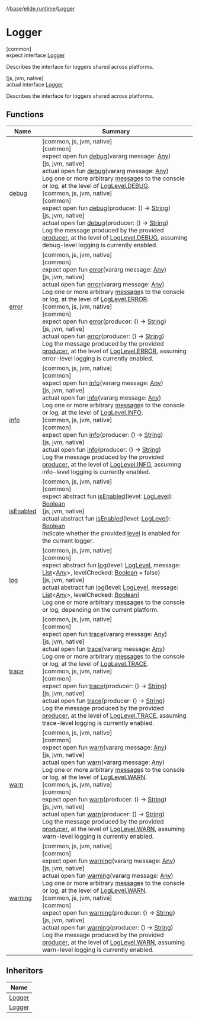 //[base](../../../index.md)/[elide.runtime](../index.md)/[Logger](index.md)

# Logger

[common]\
expect interface [Logger](index.md)

Describes the interface for loggers shared across platforms.

[js, jvm, native]\
actual interface [Logger](index.md)

Describes the interface for loggers shared across platforms.

## Functions

| Name | Summary |
|---|---|
| [debug](debug.md) | [common, js, jvm, native]<br>[common]<br>expect open fun [debug](debug.md)(vararg message: [Any](https://kotlinlang.org/api/latest/jvm/stdlib/kotlin/-any/index.html))<br>[js, jvm, native]<br>actual open fun [debug](debug.md)(vararg message: [Any](https://kotlinlang.org/api/latest/jvm/stdlib/kotlin/-any/index.html))<br>Log one or more arbitrary [message](debug.md)s to the console or log, at the level of [LogLevel.DEBUG](../-log-level/-d-e-b-u-g/index.md).<br>[common, js, jvm, native]<br>[common]<br>expect open fun [debug](debug.md)(producer: () -&gt; [String](https://kotlinlang.org/api/latest/jvm/stdlib/kotlin/-string/index.html))<br>[js, jvm, native]<br>actual open fun [debug](debug.md)(producer: () -&gt; [String](https://kotlinlang.org/api/latest/jvm/stdlib/kotlin/-string/index.html))<br>Log the message produced by the provided [producer](debug.md), at the level of [LogLevel.DEBUG](../-log-level/-d-e-b-u-g/index.md), assuming debug-level logging is currently enabled. |
| [error](error.md) | [common, js, jvm, native]<br>[common]<br>expect open fun [error](error.md)(vararg message: [Any](https://kotlinlang.org/api/latest/jvm/stdlib/kotlin/-any/index.html))<br>[js, jvm, native]<br>actual open fun [error](error.md)(vararg message: [Any](https://kotlinlang.org/api/latest/jvm/stdlib/kotlin/-any/index.html))<br>Log one or more arbitrary [message](error.md)s to the console or log, at the level of [LogLevel.ERROR](../-log-level/-e-r-r-o-r/index.md).<br>[common, js, jvm, native]<br>[common]<br>expect open fun [error](error.md)(producer: () -&gt; [String](https://kotlinlang.org/api/latest/jvm/stdlib/kotlin/-string/index.html))<br>[js, jvm, native]<br>actual open fun [error](error.md)(producer: () -&gt; [String](https://kotlinlang.org/api/latest/jvm/stdlib/kotlin/-string/index.html))<br>Log the message produced by the provided [producer](error.md), at the level of [LogLevel.ERROR](../-log-level/-e-r-r-o-r/index.md), assuming error-level logging is currently enabled. |
| [info](info.md) | [common, js, jvm, native]<br>[common]<br>expect open fun [info](info.md)(vararg message: [Any](https://kotlinlang.org/api/latest/jvm/stdlib/kotlin/-any/index.html))<br>[js, jvm, native]<br>actual open fun [info](info.md)(vararg message: [Any](https://kotlinlang.org/api/latest/jvm/stdlib/kotlin/-any/index.html))<br>Log one or more arbitrary [message](info.md)s to the console or log, at the level of [LogLevel.INFO](../-log-level/-i-n-f-o/index.md).<br>[common, js, jvm, native]<br>[common]<br>expect open fun [info](info.md)(producer: () -&gt; [String](https://kotlinlang.org/api/latest/jvm/stdlib/kotlin/-string/index.html))<br>[js, jvm, native]<br>actual open fun [info](info.md)(producer: () -&gt; [String](https://kotlinlang.org/api/latest/jvm/stdlib/kotlin/-string/index.html))<br>Log the message produced by the provided [producer](info.md), at the level of [LogLevel.INFO](../-log-level/-i-n-f-o/index.md), assuming info-level logging is currently enabled. |
| [isEnabled](is-enabled.md) | [common, js, jvm, native]<br>[common]<br>expect abstract fun [isEnabled](is-enabled.md)(level: [LogLevel](../-log-level/index.md)): [Boolean](https://kotlinlang.org/api/latest/jvm/stdlib/kotlin/-boolean/index.html)<br>[js, jvm, native]<br>actual abstract fun [isEnabled](is-enabled.md)(level: [LogLevel](../-log-level/index.md)): [Boolean](https://kotlinlang.org/api/latest/jvm/stdlib/kotlin/-boolean/index.html)<br>Indicate whether the provided [level](is-enabled.md) is enabled for the current logger. |
| [log](log.md) | [common, js, jvm, native]<br>[common]<br>expect abstract fun [log](log.md)(level: [LogLevel](../-log-level/index.md), message: [List](https://kotlinlang.org/api/latest/jvm/stdlib/kotlin.collections/-list/index.html)&lt;[Any](https://kotlinlang.org/api/latest/jvm/stdlib/kotlin/-any/index.html)&gt;, levelChecked: [Boolean](https://kotlinlang.org/api/latest/jvm/stdlib/kotlin/-boolean/index.html) = false)<br>[js, jvm, native]<br>actual abstract fun [log](log.md)(level: [LogLevel](../-log-level/index.md), message: [List](https://kotlinlang.org/api/latest/jvm/stdlib/kotlin.collections/-list/index.html)&lt;[Any](https://kotlinlang.org/api/latest/jvm/stdlib/kotlin/-any/index.html)&gt;, levelChecked: [Boolean](https://kotlinlang.org/api/latest/jvm/stdlib/kotlin/-boolean/index.html))<br>Log one or more arbitrary [message](log.md)s to the console or log, depending on the current platform. |
| [trace](trace.md) | [common, js, jvm, native]<br>[common]<br>expect open fun [trace](trace.md)(vararg message: [Any](https://kotlinlang.org/api/latest/jvm/stdlib/kotlin/-any/index.html))<br>[js, jvm, native]<br>actual open fun [trace](trace.md)(vararg message: [Any](https://kotlinlang.org/api/latest/jvm/stdlib/kotlin/-any/index.html))<br>Log one or more arbitrary [message](trace.md)s to the console or log, at the level of [LogLevel.TRACE](../-log-level/-t-r-a-c-e/index.md).<br>[common, js, jvm, native]<br>[common]<br>expect open fun [trace](trace.md)(producer: () -&gt; [String](https://kotlinlang.org/api/latest/jvm/stdlib/kotlin/-string/index.html))<br>[js, jvm, native]<br>actual open fun [trace](trace.md)(producer: () -&gt; [String](https://kotlinlang.org/api/latest/jvm/stdlib/kotlin/-string/index.html))<br>Log the message produced by the provided [producer](trace.md), at the level of [LogLevel.TRACE](../-log-level/-t-r-a-c-e/index.md), assuming trace-level logging is currently enabled. |
| [warn](warn.md) | [common, js, jvm, native]<br>[common]<br>expect open fun [warn](warn.md)(vararg message: [Any](https://kotlinlang.org/api/latest/jvm/stdlib/kotlin/-any/index.html))<br>[js, jvm, native]<br>actual open fun [warn](warn.md)(vararg message: [Any](https://kotlinlang.org/api/latest/jvm/stdlib/kotlin/-any/index.html))<br>Log one or more arbitrary [message](warn.md)s to the console or log, at the level of [LogLevel.WARN](../-log-level/-w-a-r-n/index.md).<br>[common, js, jvm, native]<br>[common]<br>expect open fun [warn](warn.md)(producer: () -&gt; [String](https://kotlinlang.org/api/latest/jvm/stdlib/kotlin/-string/index.html))<br>[js, jvm, native]<br>actual open fun [warn](warn.md)(producer: () -&gt; [String](https://kotlinlang.org/api/latest/jvm/stdlib/kotlin/-string/index.html))<br>Log the message produced by the provided [producer](warn.md), at the level of [LogLevel.WARN](../-log-level/-w-a-r-n/index.md), assuming warn-level logging is currently enabled. |
| [warning](warning.md) | [common, js, jvm, native]<br>[common]<br>expect open fun [warning](warning.md)(vararg message: [Any](https://kotlinlang.org/api/latest/jvm/stdlib/kotlin/-any/index.html))<br>[js, jvm, native]<br>actual open fun [warning](warning.md)(vararg message: [Any](https://kotlinlang.org/api/latest/jvm/stdlib/kotlin/-any/index.html))<br>Log one or more arbitrary [message](warning.md)s to the console or log, at the level of [LogLevel.WARN](../-log-level/-w-a-r-n/index.md).<br>[common, js, jvm, native]<br>[common]<br>expect open fun [warning](warning.md)(producer: () -&gt; [String](https://kotlinlang.org/api/latest/jvm/stdlib/kotlin/-string/index.html))<br>[js, jvm, native]<br>actual open fun [warning](warning.md)(producer: () -&gt; [String](https://kotlinlang.org/api/latest/jvm/stdlib/kotlin/-string/index.html))<br>Log the message produced by the provided [producer](warning.md), at the level of [LogLevel.WARN](../-log-level/-w-a-r-n/index.md), assuming warn-level logging is currently enabled. |

## Inheritors

| Name |
|---|
| [Logger](../../elide.runtime.js/-logger/index.md) |
| [Logger](../../elide.runtime.jvm/-logger/index.md) |
